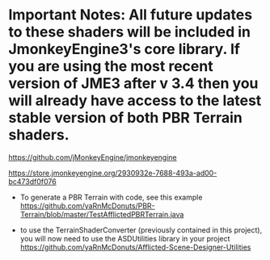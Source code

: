 
# Important Notes: All future updates to these shaders will be included in JmonkeyEngine3's core library. If you are using the most recent version of JME3 after v 3.4 then you will already have access to the latest stable version of both PBR Terrain shaders.

https://github.com/jMonkeyEngine/jmonkeyengine



https://store.jmonkeyengine.org/2930932e-7688-493a-ad00-bc473df0f076


- To generate a PBR Terrain with code, see this example
https://github.com/yaRnMcDonuts/PBR-Terrain/blob/master/TestAfflictedPBRTerrain.java


- to use the TerrainShaderConverter (previously contained in this project), you will now need to use the ASDUtilities library in your project https://github.com/yaRnMcDonuts/Afflicted-Scene-Designer-Utilities
